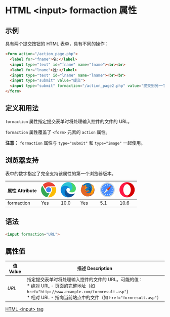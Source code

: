 HTML \<input> formaction 属性
===

## 示例

具有两个提交按钮的 HTML 表单，具有不同的操作：

```html idoc:preview:iframe
<form action="/action_page.php">
  <label for="fname">名:</label>
  <input type="text" id="fname" name="fname"><br><br>
  <label for="lname">姓:</label>
  <input type="text" id="lname" name="lname"><br><br>
  <input type="submit" value="提交">
  <input type="submit" formaction="/action_page2.php" value="提交到另一个页面">
</form>
```

## 定义和用法

`formaction` 属性指定提交表单时将处理输入控件的文件的 URL。

`formaction` 属性覆盖了 `<form>` 元素的 `action` 属性。

**注意：** `formaction` 属性与 `type="submit"` 和 `type="image"` 一起使用。

## 浏览器支持

表中的数字指定了完全支持该属性的第一个浏览器版本。

| 属性 Attribute | ![chrome][1] | ![edge][2] | ![firefox][3] | ![safari][4] | ![opera][5] |
| ------- | --- | --- | --- | --- | --- |
| formaction | Yes | 10.0 | Yes | 5.1 | 10.6 |
<!--rehype:style=width: 100%; display: inline-table;-->

## 语法

```html
<input formaction="URL">
```

## 属性值

| 值 Value | 描述 Description |
| ----- | ----- |
| *URL* | 指定提交表单时将处理输入控件的文件的 URL。可能的值：<br>* 绝对 URL - 页面的完整地址（如 `href="http://www.example.com/formresult.asp"`)<br>* 相对 URL - 指向当前站点中的文件（如 `href="formresult.asp"`） |
<!--rehype:style=width: 100%; display: inline-table;-->

[HTML \<input> tag](./input.md "HTML input 标签参考")

[1]: ../assets/chrome.svg
[2]: ../assets/edge.svg
[3]: ../assets/firefox.svg
[4]: ../assets/safari.svg
[5]: ../assets/opera.svg


